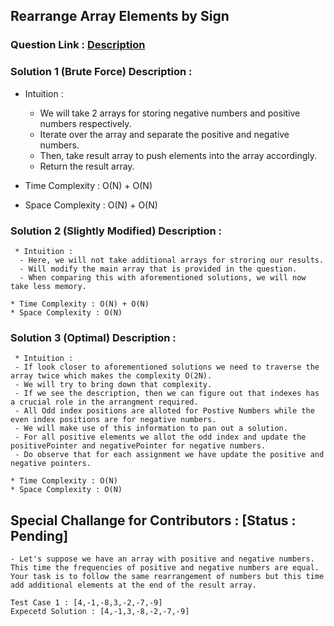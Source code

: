 ##  Rearrange Array Elements by Sign

### Question Link : [Description](https://leetcode.com/problems/rearrange-array-elements-by-sign/description/)

### Solution 1 (Brute Force) Description :

  * Intuition :
    - We will take 2 arrays for storing negative numbers and positive numbers respectively.
    - Iterate over the array and separate the positive and negative numbers.
    - Then, take result array to push elements into the array accordingly.
    - Return the result array.

  * Time Complexity : O(N) + O(N) 
  * Space Complexity : O(N) + O(N)



  ### Solution 2 (Slightly Modified) Description :
    
     * Intuition :
      - Here, we will not take additional arrays for stroring our results.
      - Will modify the main array that is provided in the question.
      - When comparing this with aforementioned solutions, we will now take less memory.
      
    * Time Complexity : O(N) + O(N) 
    * Space Complexity : O(N)

  ### Solution 3 (Optimal) Description :
    
     * Intuition :
     - If look closer to aforementioned solutions we need to traverse the array twice which makes the complexity O(2N).
     - We will try to bring down that complexity.
     - If we see the description, then we can figure out that indexes has a crucial role in the arrangment required.
     - All Odd index positions are alloted for Postive Numbers while the even index positions are for negative numbers.
     - We will make use of this information to pan out a solution.
     - For all positive elements we allot the odd index and update the positivePointer and negativePointer for negative numbers.
     - Do observe that for each assignment we have update the positive and negative pointers.
      
    * Time Complexity : O(N) 
    * Space Complexity : O(N)


## Special Challange for Contributors : [Status : Pending]

    - Let's suppose we have an array with positive and negative numbers. This time the frequencies of positive and negative numbers are equal. Your task is to follow the same rearrangement of numbers but this time add additional elements at the end of the result array.

    Test Case 1 : [4,-1,-8,3,-2,-7,-9] 
    Expecetd Solution : [4,-1,3,-8,-2,-7,-9]